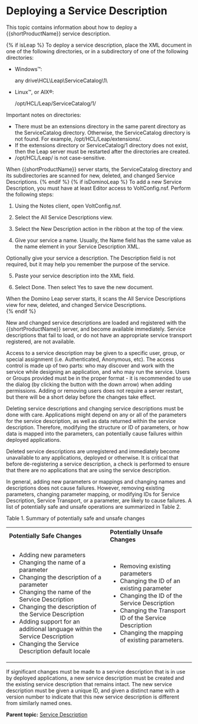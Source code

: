# Deploying a Service Description 

This topic contains information about how to deploy a {{shortProductName}} service description.

{% if isLeap %}
To deploy a service description, place the XML document in one of the following directories, or in a subdirectory of one of the following directories:

-   Windows™:

    any drive\\HCL\\Leap\\ServiceCatalog\\1\\

-   Linux™, or AIX®:

    /opt/HCL/Leap/ServiceCatalog/1/


Important notes on directories:

-   There must be an extensions directory in the same parent directory as the ServiceCatalog directory. Otherwise, the ServiceCatalog directory is not found. For example, /opt/HCL/Leap/extensions/.
-   If the extensions directory or ServiceCatalog/1 directory does not exist, then the Leap server must be restarted after the directories are created.
-   /opt/HCL/Leap/ is not case-sensitive.

When {{shortProductName}} server starts, the ServiceCatalog directory and its subdirectories are scanned for new, deleted, and changed Service Descriptions.
{% endif %}
{% if isDominoLeap %}
To add a new Service Description, you must have at least Editor access to VoltConfig.nsf. Perform the following steps:

1. Using the Notes client, open VoltConfig.nsf.

2. Select the All Service Descriptions view.

3. Select the New Description action in the ribbon at the top of the view.

4. Give your service a name. Usually, the Name field has the same value as the name element in your Service Description XML.

Optionally give your service a description. The Description field is not required, but it may help you remember the purpose of the service.

5. Paste your service description into the XML field.

6. Select Done. Then select Yes to save the new document.

When the Domino Leap server starts, it scans the All Service Descriptions view for new, deleted, and changed Service Descriptions.  
{% endif %}

New and changed service descriptions are loaded and registered with the {{shortProductName}} server, and become available immediately. Service descriptions that fail to load, or do not have an appropriate service transport registered, are not available.

Access to a service description may be given to a specific user, group, or special assignment \(i.e. Authenticated, Anonymous, etc\). The access control is made up of two parts: who may discover and work with the service while designing an application, and who may run the service. Users or Groups provided must be in the proper format - it is recommended to use the dialog \(by clicking the button with the down arrow\) when adding permissions. Adding or removing users does not require a server restart, but there will be a short delay before the changes take effect.

Deleting service descriptions and changing service descriptions must be done with care. Applications might depend on any or all of the parameters for the service description, as well as data returned within the service description. Therefore, modifying the structure or ID of parameters, or how data is mapped into the parameters, can potentially cause failures within deployed applications.

Deleted service descriptions are unregistered and immediately become unavailable to any applications, deployed or otherwise. It is critical that before de-registering a service description, a check is performed to ensure that there are no applications that are using the service description.

In general, adding new parameters or mappings and changing names and descriptions does not cause failures. However, removing existing parameters, changing parameter mapping, or modifying IDs for Service Description, Service Transport, or a parameter, are likely to cause failures. A list of potentially safe and unsafe operations are summarized in Table 2.

Table 1. Summary of potentially safe and unsafe changes

<table class="table-wrap">
<tr>
<td><b>Potentially Safe Changes</b> </td><td> <b>Potentially Unsafe Changes</b></td>
</tr>
<tr>
<td><ul>
<li> Adding new parameters</li>
<li> Changing the name of a parameter</li>
<li> Changing the description of a parameter</li>
<li> Changing the name of the Service Description</li>
<li> Changing the description of the Service Description</li>
<li> Adding support for an additional language within the Service Description</li>
<li> Changing the Service Description default locale</li>
</ul>
<td><ul>
<li> Removing existing parameters</li>
<li> Changing the ID of an existing parameter</li>
<li> Changing the ID of the Service Description</li>
<li> Changing the Transport ID of the Service Description</li>
<li> Changing the mapping of existing parameters.</li>
</tr>
</table>


If significant changes must be made to a service description that is in use by deployed applications, a new service description must be created and the existing service description that remains intact. The new service description must be given a unique ID, and given a distinct name with a version number to indicate that this new service description is different from similarly named ones.

**Parent topic:** [Service Description](ref_service_service_description.md)

